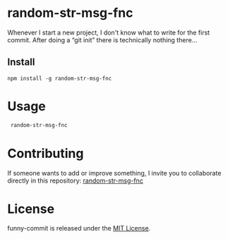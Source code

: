 # random-str-msg-fnc
Whenever I start a new project, I don't know what to write for the first commit. After doing a “git init” there is technically nothing there...

## Install

```npm
npm install -g random-str-msg-fnc
```

# Usage

```bash
 random-str-msg-fnc
```

# Contributing

If someone wants to add or improve something, I invite you to collaborate directly in this repository: 
[random-str-msg-fnc](https://github.com/Todointerconectado/random-str-msg-fnc)

# License

funny-commit is released under the [MIT License](https://opensource.org/licenses/MIT).
